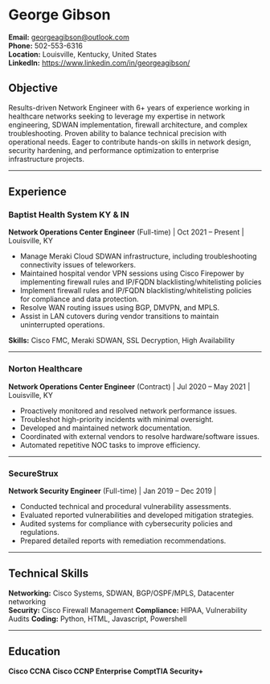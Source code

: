 # George Gibson  
**Email:** georgeagibson@outlook.com  
**Phone:** 502-553-6316  
**Location:** Louisville, Kentucky, United States  
**LinkedIn:** https://www.linkedin.com/in/georgeagibson/

## Objective
Results-driven Network Engineer with 6+ years of experience working in healthcare networks seeking to leverage my expertise in network engineering, SDWAN implementation, firewall architecture, and complex troubleshooting. Proven ability to balance technical precision with operational needs. Eager to contribute hands-on skills in network design, security hardening, and performance optimization to enterprise infrastructure projects.

---

## Experience  

### **Baptist Health System KY & IN**  
**Network Operations Center Engineer** (Full-time) | Oct 2021 – Present | Louisville, KY
- Manage Meraki Cloud SDWAN infrastructure, including troubleshooting connectivity issues of teleworkers. 
- Maintained hospital vendor VPN sessions using Cisco Firepower by implementing firewall rules and IP/FQDN blacklisting/whitelisting policies  
- Implement firewall rules and IP/FQDN blacklisting/whitelisting policies for compliance and data protection.    
- Resolve WAN routing issues using BGP, DMVPN, and MPLS.
- Assist in LAN cutovers during vendor transitions to maintain uninterrupted operations.  

**Skills:** Cisco FMC, Meraki SDWAN, SSL Decryption, High Availability  

---

### **Norton Healthcare**  
**Network Operations Center Engineer** (Contract) | Jul 2020 – May 2021 | Louisville, KY
- Proactively monitored and resolved network performance issues.  
- Troubleshot high-priority incidents with minimal oversight.  
- Developed and maintained network documentation.  
- Coordinated with external vendors to resolve hardware/software issues.  
- Automated repetitive NOC tasks to improve efficiency.  

---

### **SecureStrux**  
**Network Security Engineer** (Full-time) | Jan 2019 – Dec 2019 | 
- Conducted technical and procedural vulnerability assessments.  
- Evaluated reported vulnerabilities and developed mitigation strategies.  
- Audited systems for compliance with cybersecurity policies and regulations.  
- Prepared detailed reports with remediation recommendations.  

---

## Technical Skills  
**Networking:** Cisco Systems, SDWAN, BGP/OSPF/MPLS, Datacenter networking  
**Security:** Cisco Firewall Management 
**Compliance:** HIPAA, Vulnerability Audits
**Coding:** Python, HTML, Javascript, Powershell 

---

## Education
**Cisco CCNA**
**Cisco CCNP Enterprise**
**ComptTIA Security+**
